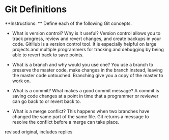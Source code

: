 # Git Definitions

**Instructions: ** Define each of the following Git concepts.

* What is version control?  Why is it useful?
 Version control allows you to track progress, review and revert changes, and create backups in your code. GitHub is a version control tool. It is especially helpful on large projects and multiple programmers for tracking and debugging by being able to revert back to save points.

* What is a branch and why would you use one?
You use a branch to preserve the master code, make changes in the branch instead, leaving the master code untouched. Branching give you a copy of the master to work on.


* What is a commit? What makes a good commit message?
A commit is saving code changes at a point in time that a programmer or reviewer can go back to or revert back to.

* What is a merge conflict?
This happens when two branches have changed the same part of the same file.  Git returns a message to resolve the conflict before a merge can take place.

revised original, includes replies